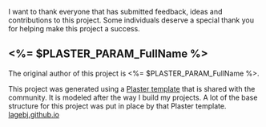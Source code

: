 ﻿I want to thank everyone that has submitted feedback, ideas and contributions to this project. Some individuals deserve a special thank you for helping make this project a success.

## <%= $PLASTER_PARAM_FullName %>

The original author of this project is <%= $PLASTER_PARAM_FullName %>.

This project was generated using a [Plaster template](https://github.com/lagebj/PlasterTemplates) that is shared with the community. It is modeled after the way I build my projects. A lot of the base structure for this project was put in place by that Plaster template. [lagebj.github.io](http://lagebj.github.io)